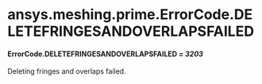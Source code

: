# ansys.meshing.prime.ErrorCode.DELETEFRINGESANDOVERLAPSFAILED



#### ErrorCode.DELETEFRINGESANDOVERLAPSFAILED *= 3203*

Deleting fringes and overlaps failed.

<!-- !! processed by numpydoc !! -->
